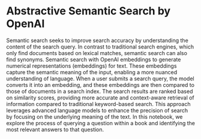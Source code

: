 # Abstractive Semantic Search by OpenAI  

Semantic search seeks to improve search accuracy by understanding the content of the search query. In contrast to traditional search engines, which only find documents based on lexical matches, semantic search can also find synonyms. Semantic search with OpenAI embeddings to generate numerical representations (embeddings) for text. These embeddings capture the semantic meaning of the input, enabling a more nuanced understanding of language. When a user submits a search query, the model converts it into an embedding, and these embeddings are then compared to those of documents in a search index. The search results are ranked based on similarity scores, providing more accurate and context-aware retrieval of information compared to traditional keyword-based search. This approach leverages advanced language models to enhance the precision of search by focusing on the underlying meaning of the text. In this notebook, we explore the process of querying a question within a book and identifying the most relevant answers to that question.
